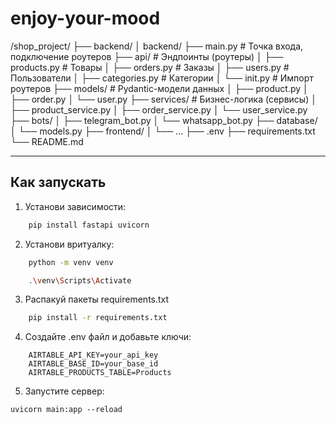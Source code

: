 # enjoy-your-mood

/shop_project/
├── backend/
│ backend/
├── main.py # Точка входа, подключение роутеров
├── api/ # Эндпоинты (роутеры)
│ ├── products.py # Товары
│ ├── orders.py # Заказы
│ ├── users.py # Пользователи
│ ├── categories.py # Категории
│ └── init.py # Импорт роутеров
├── models/ # Pydantic-модели данных
│ ├── product.py
│ ├── order.py
│ └── user.py
├── services/ # Бизнес-логика (сервисы)
│ ├── product_service.py
│ ├── order_service.py
│ └── user_service.py
├── bots/
│ ├── telegram_bot.py
│ └── whatsapp_bot.py
├── database/
│ └── models.py
├── frontend/
│ └── ...
├── .env
├── requirements.txt
└── README.md

---

## Как запускать

1. Установи зависимости:

```bash
    pip install fastapi uvicorn

```

2. Установи вритуалку:

```bash
    python -m venv venv

    .\venv\Scripts\Activate
```

3. Распакуй пакеты requirements.txt

```bash
    pip install -r requirements.txt
```

4. Создайте .env файл и добавьте ключи:

```
    AIRTABLE_API_KEY=your_api_key
    AIRTABLE_BASE_ID=your_base_id
    AIRTABLE_PRODUCTS_TABLE=Products
```

5. Запустите сервер:

```
uvicorn main:app --reload
```

